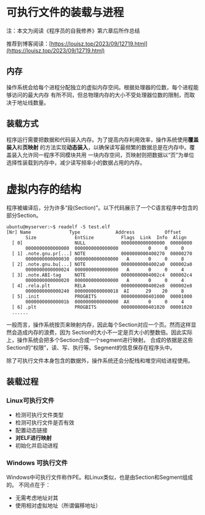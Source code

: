 # 可执行文件的装载与进程

注：本文为阅读《程序员的自我修养》第六章后所作总结

推荐到博客阅读：[https://louisz.top/2023/09/12719.html](https://louisz.top/2023/09/12719.html)

## 内存
操作系统会给每个进程分配独立的虚拟内存空间。根据处理器的位数，每个进程能够访问的最大内存
有所不同，但总物理内存的大小不受处理器位数的限制，而取决于地址线数量。

## 装载方式
程序运行需要把数据和代码装入内存。为了提高内存利用效率，操作系统使用**覆盖装入**和**页映射**
的方法实现**动态装入**，以确保读写最频繁的数据总是在内存中。覆盖装入允许同一程序不同模块共用
一块内存空间，页映射则把数据以“页”为单位选择性装载到内存中，减少读写频率小的数据占用的内存。

# 虚拟内存的结构
程序被编译后，分为许多“段(Section)”。以下代码展示了一个C语言程序中包含的部分Section。
```
ubuntu@myserver:~$ readelf -S test.elf
[Nr] Name              Type             Address           Offset
       Size              EntSize          Flags  Link  Info  Align
  [ 0]                   NULL             0000000000000000  00000000
       0000000000000000  0000000000000000           0     0     0
  [ 1] .note.gnu.pr[...] NOTE             0000000000400270  00000270
       0000000000000030  0000000000000000   A       0     0     8
  [ 2] .note.gnu.bu[...] NOTE             00000000004002a0  000002a0
       0000000000000024  0000000000000000   A       0     0     4
  [ 3] .note.ABI-tag     NOTE             00000000004002c4  000002c4
       0000000000000020  0000000000000000   A       0     0     4
  [ 4] .rela.plt         RELA             00000000004002e8  000002e8
       0000000000000240  0000000000000018  AI      29    20     8
  [ 5] .init             PROGBITS         0000000000401000  00001000
       000000000000001b  0000000000000000  AX       0     0     4
  [ 6] .plt              PROGBITS         0000000000401020  00001020
  ......
```
一般而言，操作系统按页来映射内存，因此每个Section对应一个页。然而这样显然会造成内存的浪费，因为
Section的大小不一定是页大小的整数倍。因此实际上，操作系统会把多个Section合成一个segment进行映射。
合成的依据是这些Section的“权限”，读、写、执行等。Segment的信息保存在程序头中。

除了可执行文件本身包含的数据外，操作系统还会分配栈和堆空间给进程使用。

## 装载过程

### Linux可执行文件
- 检测可执行文件类型
- 检测可执行文件是否有效
- 配置动态链接
- **对ELF进行映射**
- 初始化并启动进程

### Windows 可执行文件
Windows中可执行文件称作PE。和Linux类似，也是由Section和Segment组成的。
不同点在于：
- 无需考虑地址对其
- 使用相对虚拟地址（所谓偏移地址）



